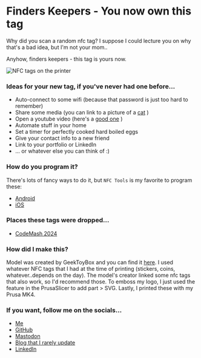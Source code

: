 # Finders Keepers - You now own this tag

Why did you scan a random nfc tag? I suppose I could lecture you on why that's a bad idea, but I'm not your mom.. 

Anyhow, finders keepers - this tag is yours now.


![NFC tags on the printer](/prints.png)

### Ideas for your new tag, if you've never had one before...

- Auto-connect to some wifi (because that password is just too hard to remember)
- Share some media (you can link to a picture of a [cat](https://cdn2.thecatapi.com/images/vJB8rwfdX.jpg) )
- Open a youtube video (here's a [good one](https://www.youtube.com/watch?v=dQw4w9WgXcQ) )
- Automate stuff in your home
- Set a timer for perfectly cooked hard boiled eggs
- Give your contact info to a new friend
- Link to your portfolio or LinkedIn
- ... or whatever else you can think of :)


### How do you program it?

There's lots of fancy ways to do it, but `NFC Tools` is my favorite to program these:
- [Android](https://play.google.com/store/apps/details?id=com.wakdev.wdnfc&hl=en_US&gl=US)
- [iOS](https://apps.apple.com/us/app/nfc-tools/id1252962749)


### Places these tags were dropped...

- [CodeMash 2024](https://codemash.org/)

### How did I make this?

Model was created by GeekToyBox and you can find it [here](https://www.printables.com/model/505531-25mm1-nfc-ntag215-coin-keychain).  I used whatever NFC tags that I had at the time of printing (stickers, coins, whatever..depends on the day).  The model's creator linked some nfc tags that also work, so I'd recommend those.  To emboss my logo, I just used the feature in the PrusaSlicer to add part > SVG.  Lastly, I printed these with my Prusa MK4.


### If you want, follow me on the socials...

- [Me](https://www.stephaniefrantz.com/)
- [GitHub](https://github.com/thehandsomezebra)
- [Mastodon](https://defcon.social/@handsomezebra)
- [Blog that I rarely update](https://readthis.info/)
- [LinkedIn](https://www.linkedin.com/in/stephanielage/)

<!-- Google tag (gtag.js) -->
<script async src="https://www.googletagmanager.com/gtag/js?id=G-RQR0G235HD"></script>
<script>
  window.dataLayer = window.dataLayer || [];
  function gtag(){dataLayer.push(arguments);}
  gtag('js', new Date());

  gtag('config', 'G-RQR0G235HD');
</script>
